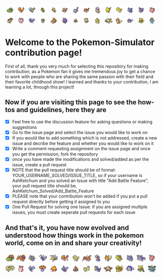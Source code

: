 <img src="pokemon/front/1.png"/> <img src="pokemon/front/4.png"/> <img src="pokemon/front/7.png"/> <img src="pokemon/front/10.png"/> <img src="pokemon/front/13.png"/> <img src="pokemon/front/16.png"/> <img src="pokemon/front/19.png"/> <img src="pokemon/front/21.png"/> <img src="pokemon/front/23.png"/> <img src="pokemon/front/25.png"/> <img src="pokemon/front/27.png"/> <img src="pokemon/front/29.png"/> <img src="pokemon/front/32.png"/> <img src="pokemon/front/35.png"/> <img src="pokemon/front/37.png"/> <img src="pokemon/front/39.png"/> <img src="pokemon/front/41.png"/> <img src="pokemon/front/43.png"/> <img src="pokemon/front/46.png"/> <img src="pokemon/front/48.png"/> <img src="pokemon/front/50.png"/> <img src="pokemon/front/52.png"/> <img src="pokemon/front/54.png"/> <img src="pokemon/front/56.png"/> <img src="pokemon/front/58.png"/> <img src="pokemon/front/60.png"/> <img src="pokemon/front/63.png"/> <img src="pokemon/front/66.png"/> 
# Welcome to the Pokemon-Simulator contribution page!
First of all, thank you very much for selecting this repository for making contribution, as a Pokemon fan it gives me tremendous joy to get a chance to work with people who are sharing the same passion with their field and their favorite childhood show!
I learned and thanks to your contribution, I am learning a lot, through this project! 



## Now if you are visiting this page to see the how-tos and guidelines, here they are

- [x] Feel free to use the discussion feature for asking questions or making suggestions
- [x] Go to the issue page and select the issue you would like to work on
- [x] If you would like to add something which is not addressed, create a new issue and decribe the feature and whether you would like to work on it
- [x] Write a comment requesting assignment on the issue page and once you get the permission, fork the repository
- [x] once you have made the modifications and solved/added as per the issue, create a pull request
- [x] NOTE that the pull request title should be of format: YOUR_USERNAME_SOLVED/ISSUE_TITLE, so if your username is AshKetchum and you solved an Issue with title "Add Battle Feature", your pull request title should be, AshKetchum_Solved/Add_Battle_Feature
- [x] PLEASE note that your contribution won't be added if you put a pull request directly before getting it assigned to you
- [x] One Pull Request for solving one Issue: if you are assigned multiple issues, you must create seperate pull requests for each issue

## And that's it, you have now evolved and understood how things work in the pokemon world, come on in and share your creativity! 
<img src="pokemon/front/3.png"/> <img src="pokemon/front/6.png"/> <img src="pokemon/front/9.png"/> <img src="pokemon/front/12.png"/> <img src="pokemon/front/15.png"/> <img src="pokemon/front/18.png"/> <img src="pokemon/front/20.png"/> <img src="pokemon/front/22.png"/> <img src="pokemon/front/24.png"/> <img src="pokemon/front/26.png"/> <img src="pokemon/front/28.png"/> <img src="pokemon/front/31.png"/> <img src="pokemon/front/34.png"/> <img src="pokemon/front/36.png"/> <img src="pokemon/front/38.png"/> <img src="pokemon/front/40.png"/> <img src="pokemon/front/42.png"/> <img src="pokemon/front/45.png"/> <img src="pokemon/front/47.png"/> <img src="pokemon/front/49.png"/> <img src="pokemon/front/51.png"/> <img src="pokemon/front/53.png"/> <img src="pokemon/front/55.png"/> <img src="pokemon/front/57.png"/> <img src="pokemon/front/59.png"/> <img src="pokemon/front/62.png"/> <img src="pokemon/front/65.png"/> <img src="pokemon/front/68.png"/>

